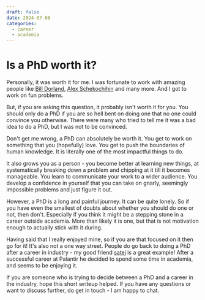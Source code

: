 ```yaml
---
draft: false
date: 2024-07-08
categories:
  - career
  - academia
---
```


# Is a PhD worth it?

Personally, it was worth it for me. I was fortunate to work with amazing people like [Bill Dorland](https://sites.google.com/view/bdorland/), [Alex Schekochihin](https://www-thphys.physics.ox.ac.uk/people/AlexanderSchekochihin/) and many more. And I got to work on fun problems.

But, if you are asking this question, it probably isn't worth it for you. You should only do a PhD if you are so hell bent on doing one that no one could convince you otherwise. There were many who tried to tell me it was a bad idea to do a PhD, but I was not to be convinced.

Don't get me wrong, a PhD can absolutely be worth it. You get to work on something that you (hopefully) love. You get to push the boundaries of human knowledge. It is literally one of the most impactful things to do. 

It also grows you as a person - you become better at learning new things, at systematically breaking down a problem and chipping at it till it becomes manageable. You learn to communicate your work to a wider audience. You develop a confidence in yourself that you can take on gnarly, seemingly impossible problems and just figure it out.

However, a PhD is a long and painful journey. It can be quite lonely. So if you have even the smallest of doubts about whether you should do one or not, then don't. Especially if you think it might be a stepping stone in a career outside academia. More than likely it is one, but that is not motivation enough to actually stick with it during.

Having said that I really enjoyed mine, so if you are that focused on it then go for it! It's also not a one way street. People do go back to doing a PhD after a career in industry - my good friend [satej](https://satejsoman.com/) is a great example! After a successful career at Palantir he decided to spend some time in academia, and seems to be enjoying it.

If you are someone who is trying to decide between a PhD and a career in the industry, hope this short writeup helped. If you have any questions or want to discuss further, do get in touch - I am happy to chat.



